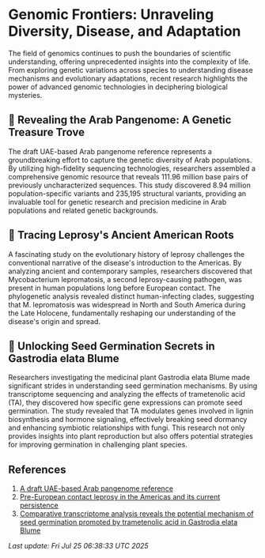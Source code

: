 # Genomic Frontiers: Unraveling Diversity, Disease, and Adaptation

The field of genomics continues to push the boundaries of scientific understanding, offering unprecedented insights into the complexity of life. From exploring genetic variations across species to understanding disease mechanisms and evolutionary adaptations, recent research highlights the power of advanced genomic technologies in deciphering biological mysteries.

## 🧬 Revealing the Arab Pangenome: A Genetic Treasure Trove

The draft UAE-based Arab pangenome reference represents a groundbreaking effort to capture the genetic diversity of Arab populations. By utilizing high-fidelity sequencing technologies, researchers assembled a comprehensive genomic resource that reveals 111.96 million base pairs of previously uncharacterized sequences. This study discovered 8.94 million population-specific variants and 235,195 structural variants, providing an invaluable tool for genetic research and precision medicine in Arab populations and related genetic backgrounds.

## 🦠 Tracing Leprosy's Ancient American Roots

A fascinating study on the evolutionary history of leprosy challenges the conventional narrative of the disease's introduction to the Americas. By analyzing ancient and contemporary samples, researchers discovered that Mycobacterium lepromatosis, a second leprosy-causing pathogen, was present in human populations long before European contact. The phylogenetic analysis revealed distinct human-infecting clades, suggesting that M. lepromatosis was widespread in North and South America during the Late Holocene, fundamentally reshaping our understanding of the disease's origin and spread.

## 🌱 Unlocking Seed Germination Secrets in Gastrodia elata Blume

Researchers investigating the medicinal plant Gastrodia elata Blume made significant strides in understanding seed germination mechanisms. By using transcriptome sequencing and analyzing the effects of trametenolic acid (TA), they discovered how specific gene expressions can promote seed germination. The study revealed that TA modulates genes involved in lignin biosynthesis and hormone signaling, effectively breaking seed dormancy and enhancing symbiotic relationships with fungi. This research not only provides insights into plant reproduction but also offers potential strategies for improving germination in challenging plant species.

## References

1. [A draft UAE-based Arab pangenome reference](https://pubmed.ncbi.nlm.nih.gov/40707445/)
2. [Pre-European contact leprosy in the Americas and its current persistence](https://pubmed.ncbi.nlm.nih.gov/40440428/)
3. [Comparative transcriptome analysis reveals the potential mechanism of seed germination promoted by trametenolic acid in Gastrodia elata Blume](https://pubmed.ncbi.nlm.nih.gov/40702084/)

*Last update: Fri Jul 25 06:38:33 UTC 2025*
